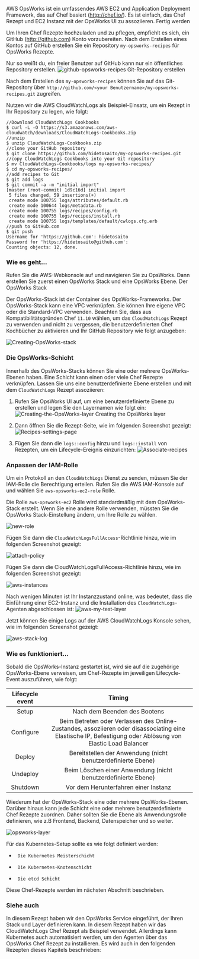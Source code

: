 AWS OpsWorks ist ein umfassendes AWS EC2 und Application Deployment Framework, das auf Chef basiert (http://chef.io/). Es ist einfach, das Chef Rezept und EC2 Instanz mit der OpsWorks UI zu assoziieren.
Fertig werden

Um Ihren Chef Rezepte hochzuladen und zu pflegen, empfiehlt es sich, ein GitHub (http://github.com) Konto vorzubereiten. Nach dem Erstellen eines Kontos auf GitHub erstellen Sie ein Repository `my-opsworks-recipes` für OpsWorks Rezepte.

Nur so weißt du, ein freier Benutzer auf GitHub kann nur ein öffentliches Repository erstellen.
![github-opsworks-recipes](https://www.packtpub.com/graphics/9781788297615/graphics/B05161_06_11.jpg)
Git-Repository erstellen

Nach dem Erstellen des `my-opsworks-recipes` können Sie auf das Git-Repository über `http://github.com/<your Benutzername>/my-opsworks-recipes.git` zugreifen.

Nutzen wir die AWS CloudWatchLogs als Beispiel-Einsatz, um ein Rezept in Ihr Repository zu legen, wie folgt:

```
//Download CloudWatchLogs Cookbooks
$ curl -L -O https://s3.amazonaws.com/aws-cloudwatch/downloads/CloudWatchLogs-Cookbooks.zip
//unzip
$ unzip CloudWatchLogs-Cookbooks.zip 
//clone your GitHub repository
$ git clone https://github.com/hidetosaito/my-opsworks-recipes.git
//copy CloudWatchLogs Cookbooks into your Git repository
$ mv CloudWatchLogs-Cookbooks/logs my-opsworks-recipes/
$ cd my-opsworks-recipes/
//add recipes to Git
$ git add logs
$ git commit -a -m "initial import"
[master (root-commit) 1d9c16d] initial import
 5 files changed, 59 insertions(+)
 create mode 100755 logs/attributes/default.rb
 create mode 100644 logs/metadata.rb
 create mode 100755 logs/recipes/config.rb
 create mode 100755 logs/recipes/install.rb
 create mode 100755 logs/templates/default/cwlogs.cfg.erb
//push to GitHub.com
$ git push
Username for 'https://github.com': hidetosaito
Password for 'https://hidetosaito@github.com': 
Counting objects: 12, done.

```

### Wie es geht…

Rufen Sie die AWS-Webkonsole auf und navigieren Sie zu OpsWorks. Dann erstellen Sie zuerst einen OpsWorks Stack und eine OpsWorks Ebene.
Der OpsWorks Stack

Der OpsWorks-Stack ist der Container des OpsWorks-Frameworks. Der OpsWorks-Stack kann eine VPC verknüpfen. Sie können Ihre eigene VPC oder die Standard-VPC verwenden. Beachten Sie, dass aus Kompatibilitätsgründen Chef `11.10` wählen, um das `CloudWatchLogs` Rezept zu verwenden und nicht zu vergessen, die benutzerdefinierten Chef Kochbücher zu aktivieren und Ihr GitHub Repository wie folgt anzugeben:

![Creating-OpsWorks-stack](https://www.packtpub.com/graphics/9781788297615/graphics/B05161_06_12.jpg)

### Die OpsWorks-Schicht

Innerhalb des OpsWorks-Stacks können Sie eine oder mehrere OpsWorks-Ebenen haben. Eine Schicht kann einen oder viele Chef Rezepte verknüpfen. Lassen Sie uns eine benutzerdefinierte Ebene erstellen und mit dem `CloudWatchLogs` Rezept assoziieren:

1. Rufen Sie OpsWorks UI auf, um eine benutzerdefinierte Ebene zu erstellen und legen Sie den Layernamen wie folgt ein:
![Creating-the-OpsWorks-layer](https://www.packtpub.com/graphics/9781788297615/graphics/B05161_06_13.jpg)
Creating the OpsWorks layer

2. Dann öffnen Sie die Rezept-Seite, wie im folgenden Screenshot gezeigt:
![Recipes-settings-page](https://www.packtpub.com/graphics/9781788297615/graphics/B05161_06_14.jpg)

3. Fügen Sie dann die `logs::config` hinzu und `logs::install` von Rezepten, um ein Lifecycle-Ereignis einzurichten:
![Associate-recipes](https://www.packtpub.com/graphics/9781788297615/graphics/B05161_06_15.jpg)

### Anpassen der IAM-Rolle

Um ein Protokoll an den `CloudWatchLogs` Dienst zu senden, müssen Sie der IAM-Rolle die Berechtigung erteilen. Rufen Sie die AWS IAM-Konsole auf und wählen Sie `aws-opsworks-ec2-role` Rolle.

Die Rolle `aws-opsworks-ec2` Rolle wird standardmäßig mit dem OpsWorks-Stack erstellt. Wenn Sie eine andere Rolle verwenden, müssten Sie die OpsWorks Stack-Einstellung ändern, um Ihre Rolle zu wählen.

![new-role](https://www.packtpub.com/graphics/9781788297615/graphics/B05161_06_16.jpg)

Fügen Sie dann die `CloudWatchLogsFullAccess`-Richtlinie hinzu, wie im folgenden Screenshot gezeigt:

![attach-policy](https://www.packtpub.com/graphics/9781788297615/graphics/B05161_06_17.jpg)

Fügen Sie dann die CloudWatchLogsFullAccess-Richtlinie hinzu, wie im folgenden Screenshot gezeigt:

![aws-instances](https://www.packtpub.com/graphics/9781788297615/graphics/B05161_06_18.jpg)

Nach wenigen Minuten ist Ihr Instanzzustand online, was bedeutet, dass die Einführung einer EC2-Instanz und die Installation des `CloudWatchLogs`-Agenten abgeschlossen ist:
![aws-my-test-layer](https://www.packtpub.com/graphics/9781788297615/graphics/B05161_06_19.jpg)

Jetzt können Sie einige Logs auf der AWS CloudWatchLogs Konsole sehen, wie im folgenden Screenshot gezeigt:

![aws-stack-log](https://www.packtpub.com/graphics/9781788297615/graphics/B05161_06_20.jpg)

### Wie es funktioniert…

Sobald die OpsWorks-Instanz gestartet ist, wird sie auf die zugehörige OpsWorks-Ebene verweisen, um Chef-Rezepte im jeweiligen Lifecycle-Event auszuführen, wie folgt:

|Lifecycle event|Timing|
| :---: | :---:|
|Setup|Nach dem Beenden des Bootens|
|Configure|Beim Betreten oder Verlassen des Online-Zustandes, assoziieren oder disassociating eine Elastische IP, Befestigung oder Ablösung von Elastic Load Balancer|
|Deploy|Bereitstellen der Anwendung (nicht benutzerdefinierte Ebene)|
|Undeploy|Beim Löschen einer Anwendung (nicht benutzerdefinierte Ebene)|
|Shutdown|Vor dem Herunterfahren einer Instanz|

Wiederum hat der OpsWorks-Stack eine oder mehrere OpsWorks-Ebenen. Darüber hinaus kann jede Schicht eine oder mehrere benutzerdefinierte Chef Rezepte zuordnen. Daher sollten Sie die Ebene als Anwendungsrolle definieren, wie z.B Frontend, Backend, Datenspeicher und so weiter.

![opsworks-layer](https://www.packtpub.com/graphics/9781788297615/graphics/B05161_06_21.jpg)

Für das Kubernetes-Setup sollte es wie folgt definiert werden:

*      Die Kubernetes Meisterschicht
*      Die Kubernetes-Knotenschicht
*      Die etcd Schicht

Diese Chef-Rezepte werden im nächsten Abschnitt beschrieben.

### Siehe auch

In diesem Rezept haben wir den OpsWorks Service eingeführt, der Ihren Stack und Layer definieren kann. In diesem Rezept haben wir das CloudWatchLogs Chef Rezept als Beispiel verwendet. Allerdings kann Kubernetes auch automatisiert werden, um den Agenten über das OpsWorks Chef Rezept zu installieren. Es wird auch in den folgenden Rezepten dieses Kapitels beschrieben: